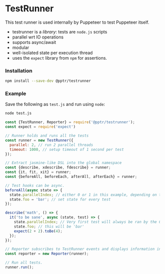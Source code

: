 # TestRunner

This test runner is used internally by Puppeteer to test Puppeteer itself.

- testrunner is a *library*: tests are `node.js` scripts
- parallel wrt IO operations
- supports async/await
- modular
- well-isolated state per execution thread
- uses the `expect` library from `npm` for assertions.

### Installation

```sh
npm install --save-dev @pptr/testrunner
```

### Example

Save the following as `test.js` and run using `node`:

```sh
node test.js
```

```js
const {TestRunner, Reporter} = require('@pptr/testrunner');
const expect = require('expect')

// Runner holds and runs all the tests
const runner = new TestRunner({
  parallel: 2, // run 2 parallel threads
  timeout: 1000, // setup timeout of 1 second per test
});

// Extract jasmine-like DSL into the global namespace
const {describe, xdescribe, fdescribe} = runner;
const {it, fit, xit} = runner;
const {beforeAll, beforeEach, afterAll, afterEach} = runner;

// Test hooks can be async.
beforeAll(async state => {
  state.parallelIndex; // either 0 or 1 in this example, depending on the executing thread
  state.foo = 'bar'; // set state for every test
});

describe('math', () => {
  it('to be sane', async (state, test) => {
    state.parallelIndex; // Very first test will always be ran by the 0's thread
    state.foo; // this will be 'bar'
    expect(2 + 2).toBe(4);
  });
});

// Reporter subscribes to TestRunner events and displays information in terminal
const reporter = new Reporter(runner);

// Run all tests.
runner.run();
```

